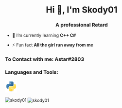 <h1 align="center">Hi 👋, I'm Skody01</h1>
<h3 align="center">A professional Retard</h3>

- 🌱 I’m currently learning **C++ C#**

- ⚡ Fun fact **All the girl run away from me**

<h3 align="left">To Contact with me: Astar#2803</h3>
<p align="left">
</p>

<h3 align="left">Languages and Tools:</h3>
<p align="left"> <a href="https://www.python.org" target="_blank" rel="noreferrer"> <img src="https://raw.githubusercontent.com/devicons/devicon/master/icons/python/python-original.svg" alt="python" width="40" height="40"/> </a> </p>

<p><img align="left" src="https://github-readme-stats.vercel.app/api/top-langs?username=skody01&show_icons=true&locale=en&layout=compact" alt="skody01" /></p>

<p>&nbsp;<img align="center" src="https://github-readme-stats.vercel.app/api?username=skody01&show_icons=true&locale=en" alt="skody01" /></p>
